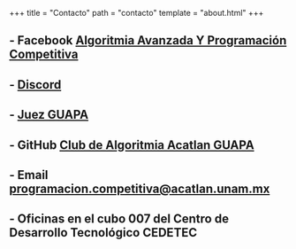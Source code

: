 +++
title = "Contacto"
path = "contacto"
template = "about.html"
+++

## - Facebook [Algoritmia Avanzada Y Programación Competitiva](https://www.facebook.com/programacioncompetitiva)

## - [Discord](https://discord.gg/EJKBpR2)

## - [Juez GUAPA](https://juezguapa.com/)

## - GitHub [Club de Algoritmia Acatlan GUAPA](https://github.com/Club-de-Algoritmia-Acatlan-GUAPA/) 

## - Email [programacion.competitiva@acatlan.unam.mx](mailto:programacion.competitiva@acatlan.unam.mx)

## - Oficinas en el cubo 007 del Centro de Desarrollo Tecnológico CEDETEC

